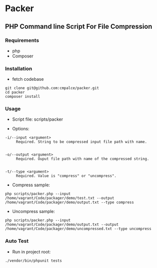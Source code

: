# Packer

## PHP Command line Script For File Compression

### Requirements
- php
- Composer

### Installation

- fetch codebase
```
git clone git@github.com:cmpalce/packer.git
cd packer
composer install
```

### Usage

- Script file: scripts/packer

- Options:
```
-i/--input <argument>
     Required. String to be compressed input file path with name.


-o/--output <argument>
     Required. Ouput file path with name of the compressed string.


-t/--type <argument>
     Required. Value is "compress" or "uncompress".
```

- Compress sample:
```
php scripts/packer.php --input /home/vagrant/Code/packager/demo/test.txt --output /home/vagrant/Code/packager/demo/output.txt --type compress
```

- Uncompress sample:
```
php scripts/packer.php --input /home/vagrant/Code/packager/demo/output.txt --output /home/vagrant/Code/packager/demo/uncompressed.txt --type uncompress
```

### Auto Test
- Run in project root:

```
./vendor/bin/phpunit tests
```
